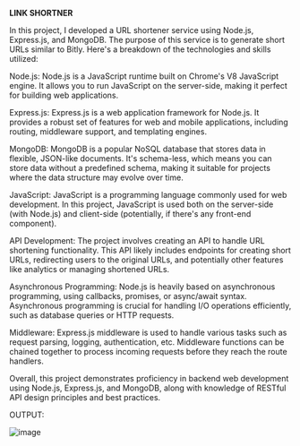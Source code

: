 **LINK SHORTNER**

In this project, I developed a URL shortener service using Node.js, Express.js, and MongoDB. The purpose of this service is to generate short URLs similar to Bitly. Here's a breakdown of the technologies and skills utilized:

Node.js: Node.js is a JavaScript runtime built on Chrome's V8 JavaScript engine. It allows you to run JavaScript on the server-side, making it perfect for building web applications.

Express.js: Express.js is a web application framework for Node.js. It provides a robust set of features for web and mobile applications, including routing, middleware support, and templating engines.

MongoDB: MongoDB is a popular NoSQL database that stores data in flexible, JSON-like documents. It's schema-less, which means you can store data without a predefined schema, making it suitable for projects where the data structure may evolve over time.

JavaScript: JavaScript is a programming language commonly used for web development. In this project, JavaScript is used both on the server-side (with Node.js) and client-side (potentially, if there's any front-end component).

API Development: The project involves creating an API to handle URL shortening functionality. This API likely includes endpoints for creating short URLs, redirecting users to the original URLs, and potentially other features like analytics or managing shortened URLs.

Asynchronous Programming: Node.js is heavily based on asynchronous programming, using callbacks, promises, or async/await syntax. Asynchronous programming is crucial for handling I/O operations efficiently, such as database queries or HTTP requests.

Middleware: Express.js middleware is used to handle various tasks such as request parsing, logging, authentication, etc. Middleware functions can be chained together to process incoming requests before they reach the route handlers.

Overall, this project demonstrates proficiency in backend web development using Node.js, Express.js, and MongoDB, along with knowledge of RESTful API design principles and best practices.

OUTPUT:

![image](https://github.com/Matin3230/Link-Shortner/assets/85051013/08a26684-f56a-4ff7-8dce-c83cc189df97)
